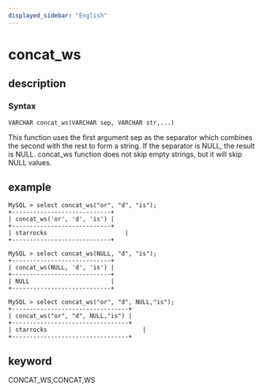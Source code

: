 ```yaml
---
displayed_sidebar: "English"
---
```


# concat_ws

## description

### Syntax

`VARCHAR concat_ws(VARCHAR sep, VARCHAR str,...)`

This function uses the first argument sep as the separator which combines the second with the rest to form a string. If the separator is NULL, the result is NULL. concat_ws function does not skip empty strings, but it will skip NULL values.

## example

```Plain Text
MySQL > select concat_ws("or", "d", "is");
+----------------------------+
| concat_ws('or', 'd', 'is') |
+----------------------------+
| starrocks                      |
+----------------------------+

MySQL > select concat_ws(NULL, "d", "is");
+----------------------------+
| concat_ws(NULL, 'd', 'is') |
+----------------------------+
| NULL                       |
+----------------------------+

MySQL > select concat_ws("or", "d", NULL,"is");
+---------------------------------+
| concat_ws("or", "d", NULL,"is") |
+---------------------------------+
| starrocks                           |
+---------------------------------+
```

## keyword

CONCAT_WS,CONCAT,WS
